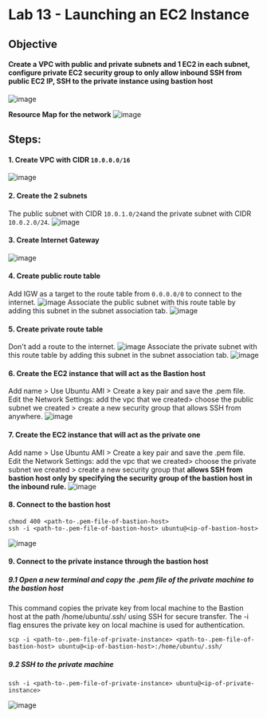 # Lab 13 - Launching an EC2 Instance

## **Objective**

####   Create a VPC with public and private subnets and 1 EC2 in each subnet, configure private EC2 security group to only allow inbound SSH from public EC2 IP, SSH to the private instance using bastion host


![image](https://github.com/user-attachments/assets/8bcaf5fa-2bc8-406f-a54f-1a49db18ffee)

**Resource Map for the network**
![image](https://github.com/user-attachments/assets/0820b598-a768-447f-8317-74f872d32970)

## **Steps:**

#### 1. Create VPC with CIDR `10.0.0.0/16`
![image](https://github.com/user-attachments/assets/c2f422f5-c29e-4fb7-8421-506a4312a8bf)

#### 2. Create the 2 subnets 
The public subnet with CIDR `10.0.1.0/24`and the private subnet with CIDR `10.0.2.0/24`.
![image](https://github.com/user-attachments/assets/9b559f9f-21cf-44f4-9c3e-40ee8797523b)

#### 3. Create Internet Gateway
![image](https://github.com/user-attachments/assets/e57d98b3-d0fb-499a-b664-5b634351def2)

#### 4. Create public route table 
Add IGW as a target to the route table from `0.0.0.0/0` to connect to the internet.
![image](https://github.com/user-attachments/assets/a8b2d66d-4d45-4033-98da-a3af5de306fe)
Associate the public subnet with this route table by adding this subnet in the subnet association tab.
![image](https://github.com/user-attachments/assets/4a5278f9-9b82-4991-83af-3497db810d32)

#### 5. Create private route table 
Don't add a route to the internet.
![image](https://github.com/user-attachments/assets/cf8f4d5e-b11d-4da5-85ba-407b281c9b4c)
Associate the private subnet with this route table by adding this subnet in the subnet association tab.
![image](https://github.com/user-attachments/assets/50040dcf-a9c7-4ebb-a7f1-a7eef82579b2)

#### 6. Create the EC2 instance that will act as the Bastion host 
Add name > Use Ubuntu AMI > Create a key pair and save the .pem file.
Edit the Network Settings: add the vpc that we created> choose the public subnet we created > create a new security group that allows SSH from anywhere.
![image](https://github.com/user-attachments/assets/3f5fef3b-8d32-4334-8624-ac3e731eae57)

#### 7. Create the EC2 instance that will act as the private one 
Add name > Use Ubuntu AMI > Create a key pair and save the .pem file.
Edit the Network Settings: add the vpc that we created> choose the private subnet we created > create a new security group that **allows SSH from bastion host only by specifying the security group of the bastion host in the inbound rule.**
![image](https://github.com/user-attachments/assets/5db7f68e-8b15-4d78-98b2-05db62e69a7e)

#### 8. Connect to the bastion host 
```
chmod 400 <path-to-.pem-file-of-bastion-host>
ssh -i <path-to-.pem-file-of-bastion-host> ubuntu@<ip-of-bastion-host>
```
![image](https://github.com/user-attachments/assets/c6a2e014-4ae7-499d-aa3e-9aec920b846c)

#### 9. Connect to the private instance through the bastion host
##### 9.1 Open a new terminal and copy the .pem file of the private machine to the bastion host 
This command copies the private key from local machine to the Bastion host at the path /home/ubuntu/.ssh/ using SSH for secure transfer. The -i flag ensures the private key on local machine is used for authentication.
```
scp -i <path-to-.pem-file-of-private-instance> <path-to-.pem-file-of-bastion-host> ubuntu@<ip-of-bastion-host>:/home/ubuntu/.ssh/
```
##### 9.2 SSH to the private machine 
```
ssh -i <path-to-.pem-file-of-private-instance> ubuntu@<ip-of-private-instance>
```
![image](https://github.com/user-attachments/assets/6b4918ca-a8ba-4dda-87ed-9f9b26b04558)


